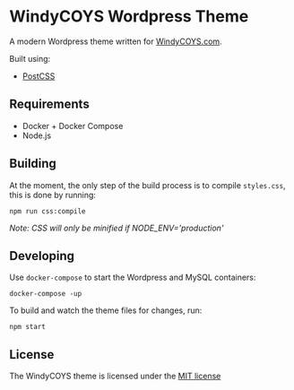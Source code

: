 # WindyCOYS Wordpress Theme

A modern Wordpress theme written for [WindyCOYS.com](http://windycoys.com).

Built using:

* [PostCSS](https://postcss.org)

## Requirements

* Docker + Docker Compose
* Node.js

## Building

At the moment, the only step of the build process is to compile `styles.css`,
this is done by running:

```
npm run css:compile
```

*Note: CSS will only be minified if NODE_ENV='production'*

## Developing

Use `docker-compose` to start the Wordpress and MySQL containers:

```
docker-compose -up
```

To build and watch the theme files for changes, run:

```
npm start
```

## License

The WindyCOYS theme is licensed under the [MIT license](http://opensource.org/licenses/MIT)
